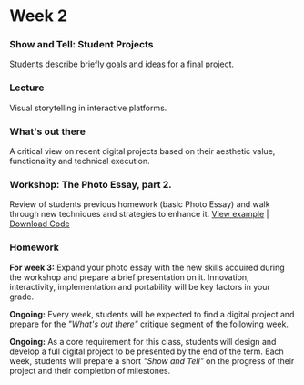 # Week 2

### Show and Tell: Student Projects

Students describe briefly goals and ideas for a final project.

### Lecture

Visual storytelling in interactive platforms.

### What's out there

A critical view on recent digital projects based on their aesthetic value, functionality and technical execution.

### Workshop: The Photo Essay, part 2.

Review of students previous homework (basic Photo Essay) and walk through new techniques and strategies to enhance it.
[View example](http://rodrigodebenito.github.io/icp-design-and-code-3/week-2/workshop/public/) | [Download Code](https://github.com/rodrigodebenito/icp-design-and-code-3/tree/gh-pages/week-2/workshop)

### Homework

**For week 3:** Expand your photo essay with the new skills acquired during the workshop and prepare a brief presentation on it. Innovation, interactivity, implementation and portability will be key factors in your grade.  

**Ongoing:** Every week, students will be expected to find a digital project and prepare for the *"What's out there"* critique segment of the following week.  

**Ongoing:** As a core requirement for this class, students will design and develop a full digital project to be presented by the end of the term. Each week, students will prepare a short *"Show and Tell"* on the progress of their project and their completion of milestones.  
